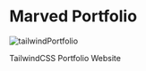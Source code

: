 # Marved Portfolio  
![tailwindPortfolio](https://user-images.githubusercontent.com/108392678/197387208-a193d25e-cf11-4710-a37a-f7b884880392.jpg)

 TailwindCSS Portfolio Website
